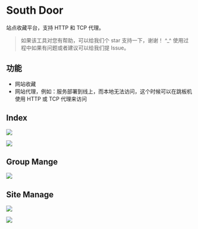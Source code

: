# South Door
站点收藏平台，支持 HTTP 和 TCP 代理。
> 如果该工具对您有帮助，可以给我们个 star 支持一下，谢谢！ ^_^
使用过程中如果有问题或者建议可以给我们提 Issue。

## 功能
* 网站收藏
* 网站代理，例如：服务部署到线上，而本地无法访问，这个时候可以在跳板机使用 HTTP 或 TCP 代理来访问

## Index

![](https://user-gold-cdn.xitu.io/2019/7/8/16bd2294cb9e3ad6?w=1925&h=1216&f=png&s=25937)

![](https://user-gold-cdn.xitu.io/2019/7/8/16bd227fded90509?w=1925&h=1216&f=png&s=287716)

## Group Mange

![](https://user-gold-cdn.xitu.io/2019/7/8/16bd22a0250c0748?w=1925&h=1216&f=png&s=37277)

## Site Manage

![](https://user-gold-cdn.xitu.io/2019/7/8/16bd22a31f7b64cc?w=1925&h=1216&f=png&s=53467)

![](https://user-gold-cdn.xitu.io/2019/7/8/16bd22ad956436ab?w=1925&h=1216&f=png&s=34787)
